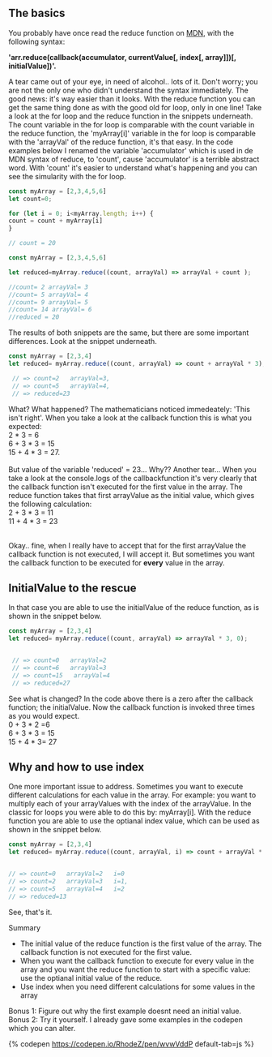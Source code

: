 ## The basics
You probably have once read the reduce function on [MDN](https://developer.mozilla.org/en-US/docs/Web/JavaScript/Reference/Global_Objects/Array/Reduce#Syntax), with the following syntax:

**'arr.reduce(callback(accumulator, currentValue[, index[, array]])[, initialValue])'.**

 A tear came out of your eye, in need of alcohol.. lots of it. Don't worry; you are not the only one who didn't understand the syntax immediately. The good news: it's way easier than it looks. With the reduce function you can get the same thing done as with the good old for loop, only in one line! Take a look at the for loop and the reduce function in the snippets underneath. The count variable in the for loop is comparable with the count variable in the reduce function, the 'myArray[i]' variable in the for loop is comparable with the 'arrayVal' of the reduce function, it's that easy. In the code examples below I renamed the variable 'accumulator' which is used in de MDN syntax of reduce, to 'count', cause 'accumulator' is a terrible abstract word. With 'count' it's easier to understand what's happening and you can see the simularity with the for loop. 


```javascript
const myArray = [2,3,4,5,6]
let count=0;

for (let i = 0; i<myArray.length; i++) {
count = count + myArray[i] 
}

// count = 20 
```

```javascript
const myArray = [2,3,4,5,6]

let reduced=myArray.reduce((count, arrayVal) => arrayVal + count );

//count= 2 arrayVal= 3  
//count= 5 arrayVal= 4  
//count= 9 arrayVal= 5  
//count= 14 arrayVal= 6  
//reduced = 20
```

The results of both snippets are the same, but there are some important differences. Look at the snippet underneath. 

```javascript
const myArray = [2,3,4]
let reduced= myArray.reduce((count, arrayVal) => count + arrayVal * 3); 

 // => count=2   arrayVal=3, 
 // => count=5   arrayVal=4,
 // => reduced=23
```

What? What happened? The mathematicians noticed immedeately: 'This isn't right'. When you take a look at the callback function this is what you expected:<br>  2 * 3 = 6 <br> 6 + 3 * 3 = 15 <br>  15 + 4 * 3 = 27. <br> <br>
But value of the variable 'reduced' = 23... Why?? Another tear... When you take a look at the console.logs of the callbackfunction it's very clearly that the callback function isn't executed for the first value in the array. The reduce function takes that first arrayValue as the initial value, which gives the following calculation: 
<br> 2 + 3 * 3 = 11 <br>
11 + 4 * 3 = 23<br> <br>

Okay.. fine, when I really have to accept that for the first arrayValue the callback function is not executed, I will accept it. But sometimes you want the callback function to be executed for **every** value in the array. 

## InitialValue to the rescue
In that case you are able to use the initialValue of the reduce function, as is shown in the snippet below. 


```javascript
const myArray = [2,3,4]
let reduced= myArray.reduce((count, arrayVal) => arrayVal * 3, 0); 


 // => count=0   arrayVal=2
 // => count=6   arrayVal=3  
 // => count=15   arrayVal=4  
 // => reduced=27
```

See what is changed? In the code above there is a zero after the callback function; the initialValue. Now the callback function is invoked three times as you would expect. <br>
0 + 3 * 2 =6 <br>
6 + 3 * 3 = 15 <br> 
15 + 4 * 3= 27 

## Why and how to use index 
One more important issue to address. Sometimes you want to execute different calculations for each value in the array. 
For example: you want to multiply each of your arrayValues with the index of the arrayValue. In the classic for loops you were able to do this by: myArray[i]. With the reduce function you are able to use the optianal index value, which can be used as shown in the snippet below. 

```javascript
const myArray = [2,3,4]
let reduced= myArray.reduce((count, arrayVal, i) => count + arrayVal * i, 0); 


// => count=0   arrayVal=2   i=0
// => count=2   arrayVal=3   i=1, 
// => count=5   arrayVal=4   i=2
// => reduced=13
```

See, that's it. 

Summary
- The initial value of the reduce function is the first value of the array. The callback function is not executed for the first value.
- When you want the callback function to execute for every value in the array and you want the reduce function to start with a specific value: use the optianal initial value of the reduce. 
- Use index when you need different calculations for some values in the array

Bonus 1:  Figure out why the first example doesnt need an initial value. <br>
Bonus 2:  Try it yourself. I already gave some examples in the codepen which you can alter. 

{% codepen https://codepen.io/RhodeZ/pen/wvwVddP default-tab=js %}


